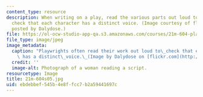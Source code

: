 ```yaml
---
content_type: resource
description: When writing on a play, read the various parts out loud to yourself to
  check that each character has a distinct voice. (Image courtesy of flickr.com as
  posted by Dalydose.)
file: https://ol-ocw-studio-app-qa.s3.amazonaws.com/courses/21m-604-playwriting-i-spring-2005/ebdebbef545b4e8ffcc7b2a59441697c_21m-604s05.jpg
file_type: image/jpeg
image_metadata:
  caption: "Playwrights often read their work out loud to\_check that each character\
    \ has a distinct\_voice.\_(Image by Dalydose on [flickr.com](http://flickr.com/).)"
  credit: ''
  image-alt: Photograph of a woman reading a script.
resourcetype: Image
title: 21m-604s05.jpg
uid: ebdebbef-545b-4e8f-fcc7-b2a59441697c
---
```


